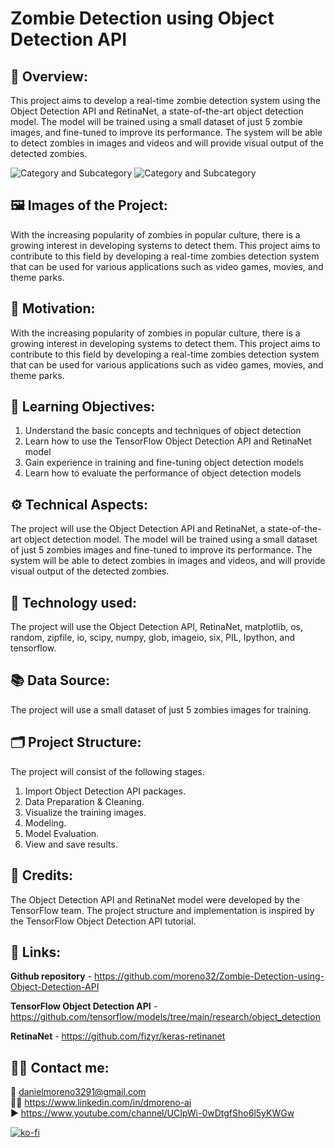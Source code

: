 # Zombie Detection using Object Detection API

## 🔄 Overview:
This project aims to develop a real-time zombie detection system using the Object Detection API and RetinaNet, a state-of-the-art object detection model. The model will be trained using a small dataset of just 5 zombie images, and fine-tuned to improve its performance. The system will be able to detect zombies in images and videos and will provide visual output of the detected zombies.

![Category and Subcategory](https://img.shields.io/badge/CV%20Computer%20Vision-Clasification%20&%20Detection-blue)
![Category and Subcategory](https://img.shields.io/badge/Neuronal%20Networks-DCN%20Deep%20Convulutional%20Network-yellow)

## 🖼️ Images of the Project:
With the increasing popularity of zombies in popular culture, there is a growing interest in developing systems to detect them. This project aims to contribute to this field by developing a real-time zombies detection system that can be used for various applications such as video games, movies, and theme parks.

## 🎊 Motivation:
With the increasing popularity of zombies in popular culture, there is a growing interest in developing systems to detect them. This project aims to contribute to this field by developing a real-time zombies detection system that can be used for various applications such as video games, movies, and theme parks.

## 🏁 Learning Objectives:
1) Understand the basic concepts and techniques of object detection
2) Learn how to use the TensorFlow Object Detection API and RetinaNet model
3) Gain experience in training and fine-tuning object detection models
4) Learn how to evaluate the performance of object detection models

## ⚙️ Technical Aspects:
The project will use the Object Detection API and RetinaNet, a state-of-the-art object detection model. The model will be trained using a small dataset of just 5 zombies images and fine-tuned to improve its performance. The system will be able to detect zombies in images and videos, and will provide visual output of the detected zombies.

## 🧰 Technology used:
The project will use the Object Detection API, RetinaNet, matplotlib, os, random, zipfile, io, scipy, numpy, glob, imageio, six, PIL, Ipython, and tensorflow.

## 📚 Data Source:
The project will use a small dataset of just 5 zombies images for training.

## 🗂️ Project Structure:
The project will consist of the following stages.
1) Import Object Detection API packages.
2) Data Preparation & Cleaning.
3) Visualize the training images.
4) Modeling.
5) Model Evaluation.
6) View and save results.

## 👥 Credits:
The Object Detection API and RetinaNet model were developed by the TensorFlow team. The project structure and implementation is inspired by the TensorFlow Object Detection API tutorial.

## 🔗 Links:
**Github repository** - https://github.com/moreno32/Zombie-Detection-using-Object-Detection-API

**TensorFlow Object Detection API** - https://github.com/tensorflow/models/tree/main/research/object_detection

**RetinaNet** - https://github.com/fizyr/keras-retinanet

## 🙋‍♂️ Contact me:
📨  danielmoreno3291@gmail.com  
👨‍🏫  https://www.linkedin.com/in/dmoreno-ai    
▶   https://www.youtube.com/channel/UCIpWi-0wDtgfSho6l5yKWGw

[![ko-fi](https://ko-fi.com/img/githubbutton_sm.svg)](https://ko-fi.com/dmoreno_ai)
